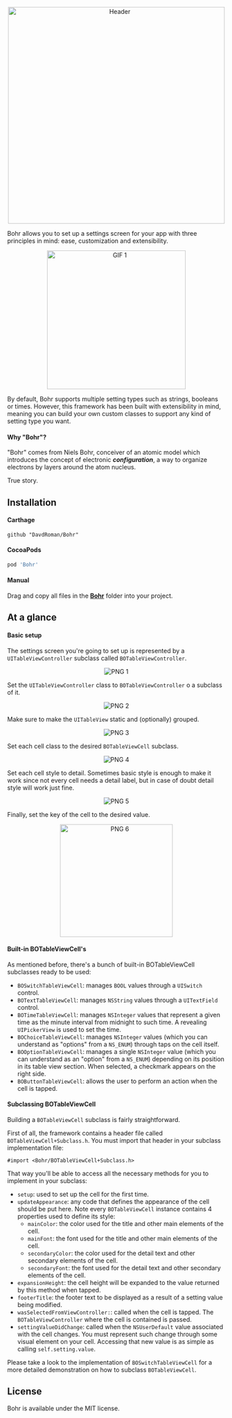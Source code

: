 <p align="center">
	<img src="Assets/header.png" alt="Header" width="500px" />
</p>

Bohr allows you to set up a settings screen for your app with three principles in mind: ease, customization and extensibility.

<p align="center">
	<img src="Assets/1.gif" alt="GIF 1" width="320px" />
</p>

By default, Bohr supports multiple setting types such as strings, booleans or times. However, this framework has been built with extensibility in mind, meaning you can build your own custom classes to support any kind of setting type you want.

#### Why "Bohr"?

"Bohr" comes from Niels Bohr, conceiver of an atomic model which introduces the concept of electronic ___configuration___, a way to organize electrons by layers around the atom nucleus.

True story.

## Installation

#### Carthage

```
github "DavdRoman/Bohr"
```

#### CocoaPods

```ruby
pod 'Bohr'
```

#### Manual

Drag and copy all files in the [__Bohr__](Bohr) folder into your project.

## At a glance

#### Basic setup

The settings screen you're going to set up is represented by a `UITableViewController` subclass called `BOTableViewController`.

<p align="center">
	<img src="Assets/1.png" alt="PNG 1" />
</p>

Set the `UITableViewController` class to `BOTableViewController` o a subclass of it.

<p align="center">
	<img src="Assets/2.png" alt="PNG 2" />
</p>

Make sure to make the `UITableView` static and (optionally) grouped.

<p align="center">
	<img src="Assets/3.png" alt="PNG 3" />
</p>

Set each cell class to the desired `BOTableViewCell` subclass.

<p align="center">
	<img src="Assets/4.png" alt="PNG 4" />
</p>

Set each cell style to detail. Sometimes basic style is enough to make it work since not every cell needs a detail label, but in case of doubt detail style will work just fine.

<p align="center">
	<img src="Assets/5.png" alt="PNG 5" />
</p>

Finally, set the key of the cell to the desired value.

<p align="center">
	<img src="Assets/6.png" alt="PNG 6" width="260" />
</p>

#### Built-in BOTableViewCell's

As mentioned before, there's a bunch of built-in BOTableViewCell subclasses ready to be used:

- `BOSwitchTableViewCell`: manages `BOOL` values through a `UISwitch` control.
- `BOTextTableViewCell`: manages `NSString` values through a `UITextField` control.
- `BOTimeTableViewCell`: manages `NSInteger` values that represent a given time as the minute interval from midnight to such time. A revealing `UIPickerView` is used to set the time.
- `BOChoiceTableViewCell`: manages `NSInteger` values (which you can understand as "options" from a `NS_ENUM`) through taps on the cell itself.
- `BOOptionTableViewCell`: manages a single `NSInteger` value (which you can understand as an "option" from a `NS_ENUM`) depending on its position in its table view section. When selected, a checkmark appears on the right side.
- `BOButtonTableViewCell`: allows the user to perform an action when the cell is tapped.

#### Subclassing BOTableViewCell

Building a `BOTableViewCell` subclass is fairly straightforward.

First of all, the framework contains a header file called `BOTableViewCell+Subclass.h`. You must import that header in your subclass implementation file:

```obj-c
#import <Bohr/BOTableViewCell+Subclass.h>
```

That way you'll be able to access all the necessary methods for you to implement in your subclass:

- `setup`: used to set up the cell for the first time.
- `updateAppearance`: any code that defines the appearance of the cell should be put here. Note every `BOTableViewCell` instance contains 4 properties used to define its style:
	- `mainColor`: the color used for the title and other main elements of the cell.
	- `mainFont`: the font used for the title and other main elements of the cell.
	- `secondaryColor`: the color used for the detail text and other secondary elements of the cell.
	- `secondaryFont`: the font used for the detail text and other secondary elements of the cell.
- `expansionHeight`: the cell height will be expanded to the value returned by this method when tapped.
- `footerTitle`: the footer text to be displayed as a result of a setting value being modified.
- `wasSelectedFromViewController:`: called when the cell is tapped. The `BOTableViewController` where the cell is contained is passed.
- `settingValueDidChange`: called when the `NSUserDefault` value associated with the cell changes. You must represent such change through some visual element on your cell. Accessing that new value is as simple as calling `self.setting.value`.

Please take a look to the implementation of `BOSwitchTableViewCell` for a more detailed demonstration on how to subclass `BOTableViewCell`.

## License

Bohr is available under the MIT license.
